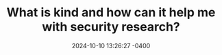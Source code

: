 ---
layout: post
title:  "What is kind and how can it help me with security research?"
date:   2024-10-10 13:26:27 -0400
categories: jekyll update
---